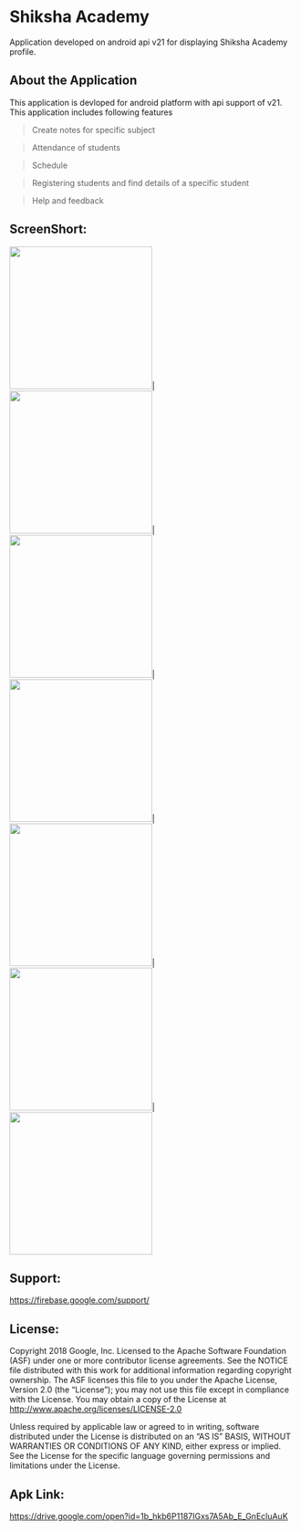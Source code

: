 # Shiksha Academy
Application developed on android api v21 for displaying Shiksha Academy profile.

## About the Application
This application is devloped for android platform with api support of v21. This application includes following features

>Create notes for specific subject 

>Attendance of students

>Schedule

>Registering students and find details of a specific student

>Help and feedback


## ScreenShort:

<a href="https://i.imgur.com/V8X0VEm.jpg"><img src="https://i.imgur.com/V8X0VEm.jpg" width="250"></a>|
<a href="https://imgur.com/bA2vWba.jpg"><img src="https://imgur.com/bA2vWba.jpg" width="250"></a>|  
<a href="https://imgur.com/HGIgyvk.jpg"><img src="https://imgur.com/HGIgyvk.jpg" width="250"></a>|
<a href="https://imgur.com/0wJMaiB.jpg"><img src="https://imgur.com/0wJMaiB.jpg" width="250"></a>|
<a href="https://imgur.com/Ga6PL71.jpg"><img src="https://imgur.com/Ga6PL71.jpg" width="250"></a>|
<a href="https://imgur.com/IoMwZzu.jpg"><img src="https://imgur.com/IoMwZzu.jpg" width="250"></a>|
<a href="https://imgur.com/IoMwZzu.jpg"><img src="https://imgur.com/nAMqhNA.jpg" width="250"></a>

## Support:

<a href="https://firebase.google.com/support/">https://firebase.google.com/support/</a>

## License:

Copyright 2018 Google, Inc. Licensed to the Apache Software Foundation (ASF) under one or more contributor license agreements. See the NOTICE file distributed with this work for additional information regarding copyright ownership. The ASF licenses this file to you under the Apache License, Version 2.0 (the “License”); you may not use this file except in compliance with the License. You may obtain a copy of the License at http://www.apache.org/licenses/LICENSE-2.0

Unless required by applicable law or agreed to in writing, software distributed under the License is distributed on an “AS IS” BASIS, WITHOUT WARRANTIES OR CONDITIONS OF ANY KIND, either express or implied. See the License for the specific language governing permissions and limitations under the License.

## Apk Link:

<a href="https://drive.google.com/open?id=1b_hkb6P1187IGxs7A5Ab_E_GnEcluAuK">https://drive.google.com/open?id=1b_hkb6P1187IGxs7A5Ab_E_GnEcluAuK</a>
